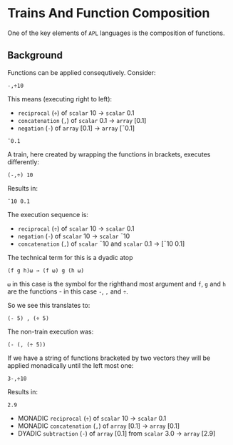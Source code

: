 # Trains And Function Composition

One of the key elements of `APL` languages is the composition of functions.

## Background

Functions can be applied consequtively. Consider:

```pometo
-,÷10
```

This means (executing right to left):

* `reciprocal`    (`÷`) of `scalar` 10    -> `scalar` 0.1
* `concatenation` (`,`) of `scalar` 0.1   -> `array` [0.1]
* `negation`      (`-`) of `array`  [0.1] -> `array` [¯0.1]

```pometo_results
¯0.1
```

A train, here created by wrapping the functions in brackets, executes differently:

```pometo
(-,÷) 10
```

Results in:

```pometo_results
¯10 0.1
```

The execution sequence is:

* `reciprocal`    (`÷`) of `scalar` 10                   -> `scalar` 0.1
* `negation`      (`-`) of `scalar` 10                   -> `scalar` ¯10
* `concatenation` (`,`) of `scalar` ¯10 and `scalar` 0.1 -> [¯10 0.1]

The technical term for this is a dyadic atop

```apl
(f g h)⍵ → (f ⍵) g (h ⍵)
```

`⍵` in this case is the symbol for the righthand most argument and `f`, `g` and `h` are the functions - in this case `-`, `,` and `÷`.


So we see this translates to:

```apl
(- 5) , (÷ 5)
```

The non-train execution was:

```apl
(- (, (÷ 5))
```

If we have a string of functions bracketed by two vectors they will be applied monadically until the left most one:

```pometo
3-,÷10
```

Results in:

```pometo_results
2.9
```

* MONADIC `reciprocal`    (`÷`) of `scalar` 10                     -> `scalar` 0.1
* MONADIC `concatenation` (`,`) of `array` [0.1]                   -> `array` [0.1]
* DYADIC  `subtraction`   (`-`) of `array` [0.1] from `scalar` 3.0 -> `array` [2.9]


